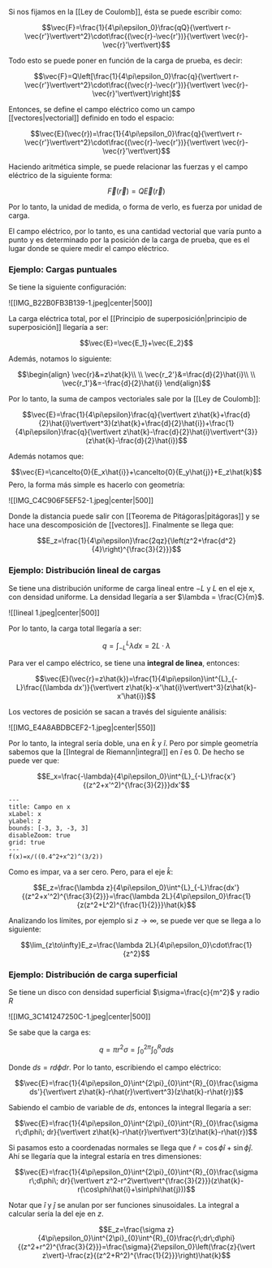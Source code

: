 
Si nos fijamos en la [[Ley de Coulomb]], ésta se puede escribir como: 

$$\vec{F}=\frac{1}{4\pi\epsilon_0}\frac{qQ}{\vert\vert r-\vec{r'}\vert\vert^2}\cdot\frac{(\vec{r}-\vec{r'})}{\vert\vert \vec{r}-\vec{r}'\vert\vert}$$

Todo esto se puede poner en función de la carga de prueba, es decir: 

$$\vec{F}=Q\left[\frac{1}{4\pi\epsilon_0}\frac{q}{\vert\vert r-\vec{r'}\vert\vert^2}\cdot\frac{(\vec{r}-\vec{r'})}{\vert\vert \vec{r}-\vec{r}'\vert\vert}\right]$$

Entonces, se define el campo eléctrico como un campo [[vectores|vectorial]] definido en todo el espacio: 

$$\vec{E}(\vec{r})=\frac{1}{4\pi\epsilon_0}\frac{q}{\vert\vert r-\vec{r'}\vert\vert^2}\cdot\frac{(\vec{r}-\vec{r'})}{\vert\vert \vec{r}-\vec{r}'\vert\vert}$$

Haciendo aritmética simple, se puede relacionar las fuerzas y el campo eléctrico de la siguiente forma: 

$$\vec{F}(\vec{r})=Q\vec{E}(\vec{r})$$

Por lo tanto, la unidad de medida, o forma de verlo, es fuerza por unidad de carga.

El campo eléctrico, por lo tanto, es una cantidad vectorial que varía punto a punto y es determinado por la posición de la carga de prueba, que es el lugar donde se quiere medir el campo eléctrico.

### Ejemplo: Cargas puntuales 

Se tiene la siguiente configuración: 

![[IMG_B22B0FB3B139-1.jpeg|center|500]]

La carga eléctrica total, por el [[Principio de superposición|principio de superposición]] llegaría a ser: 

$$\vec{E}=\vec{E_1}+\vec{E_2}$$

Además, notamos lo siguiente: 

$$\begin{align}
\vec{r}&=z\hat{k}\\  \\
\vec{r_2'}&=\frac{d}{2}\hat{i}\\  \\
\vec{r_1'}&=-\frac{d}{2}\hat{i}
\end{align}$$

Por lo tanto, la suma de campos vectoriales sale por la [[Ley de Coulomb]]: 

$$\vec{E}=\frac{1}{4\pi\epsilon}\frac{q}{\vert\vert z\hat{k}+\frac{d}{2}\hat{i}\vert\vert^3}(z\hat{k}+\frac{d}{2}\hat{i})+\frac{1}{4\pi\epsilon}\frac{q}{\vert\vert z\hat{k}-\frac{d}{2}\hat{i}\vert\vert^{3}}(z\hat{k}-\frac{d}{2}\hat{i})$$

Además notamos que: 

$$\vec{E}=\cancelto{0}{E_x\hat{i}}+\cancelto{0}{E_y\hat{j}}+E_z\hat{k}$$ 
Pero, la forma más simple es hacerlo con geometría: 

![[IMG_C4C906F5EF52-1.jpeg|center|500]]

Donde la distancia puede salir con [[Teorema de Pitágoras|pitágoras]] y se hace una descomposición de [[vectores]]. Finalmente se llega que: 

$$E_z=\frac{1}{4\pi\epsilon}\frac{2qz}{\left(z^2+\frac{d^2}{4}\right)^{\frac{3}{2}}}$$

### Ejemplo: Distribución lineal de cargas 

Se tiene una distribución uniforme de carga lineal entre $-L$ y $L$ en el eje x, con densidad uniforme. La densidad llegaría a ser $\lambda = \frac{C}{m}$. 

![[lineal 1.jpeg|center|500]]

Por lo tanto, la carga total llegaría a ser: 

$$q=\int^{L}_{-L}\lambda dx=2L\cdot\lambda$$

Para ver el campo eléctrico, se tiene una **integral de linea**, entonces: 

$$\vec{E}(\vec{r}=z\hat{k})=\frac{1}{4\pi\epsilon}\int^{L}_{-L}\frac{(\lambda dx')}{\vert\vert z\hat{k}-x'\hat{i}\vert\vert^3}(z\hat{k}-x'\hat{i})$$

Los vectores de posición se sacan a través del siguiente análisis: 
   
![[IMG_E4A8ABDBCEF2-1.jpeg|center|550]]

Por lo tanto, la integral sería doble, una en $\hat{k}$ y $\hat{i}$. Pero por simple geometría sabemos que la [[Integral de Riemann|integral]] en $\hat{i}$ es 0. De hecho se puede ver que: 

$$E_x=\frac{-\lambda}{4\pi\epsilon_0}\int^{L}_{-L}\frac{x'}{(z^2+x'^2)^{\frac{3}{2}}}dx'$$

```functionplot
---
title: Campo en x
xLabel: x
yLabel: z
bounds: [-3, 3, -3, 3]
disableZoom: true
grid: true
---
f(x)=x/((0.4^2+x^2)^(3/2))
```


Como es impar, va a ser cero. Pero, para el eje $\hat{k}$: 

$$E_z=\frac{\lambda z}{4\pi\epsilon_0}\int^{L}_{-L}\frac{dx'}{(z^2+x'^2)^{\frac{3}{2}}}=\frac{\lambda 2L}{4\pi\epsilon_0}\frac{1}{z(z^2+L^2)^{\frac{1}{2}}}\hat{k}$$

Analizando los límites, por ejemplo si $z\to\infty$, se puede ver que se llega a lo siguiente: 

$$\lim_{z\to\infty}E_z=\frac{\lambda 2L}{4\pi\epsilon_0}\cdot\frac{1}{z^2}$$

### Ejemplo: Distribución de carga superficial 

Se tiene un disco con densidad superficial $\sigma=\frac{c}{m^2}$ y radio $R$

![[IMG_3C141247250C-1.jpeg|center|500]]


Se sabe que la carga es: 

$$q=\pi r^2\sigma=\int^{2\pi}_{0}\int^{R}_{0}\sigma ds$$

Donde $ds=rd\phi dr$. Por lo tanto, escribiendo el campo eléctrico: 

$$\vec{E}=\frac{1}{4\pi\epsilon_0}\int^{2\pi}_{0}\int^{R}_{0}\frac{\sigma ds'}{\vert\vert z\hat{k}-r\hat{r}\vert\vert^3}(z\hat{k}-r\hat{r})$$

Sabiendo el cambio de variable de $ds$, entonces la integral llegaría a ser: 


$$\vec{E}=\frac{1}{4\pi\epsilon_0}\int^{2\pi}_{0}\int^{R}_{0}\frac{\sigma r\;d\phi\; dr}{\vert\vert z\hat{k}-r\hat{r}\vert\vert^3}(z\hat{k}-r\hat{r})$$

Si pasamos esto a coordenadas normales se llega que $\hat{r}=\cos\phi\hat{i}+\sin\phi\hat{j}$. Ahí se llegaría que la integral estaría en tres dimensiones:

$$\vec{E}=\frac{1}{4\pi\epsilon_0}\int^{2\pi}_{0}\int^{R}_{0}\frac{\sigma r\;d\phi\; dr}{\vert\vert z^2-r^2\vert\vert^{\frac{3}{2}}}(z\hat{k}-r(\cos\phi\hat{i}+\sin\phi\hat{j}))$$

Notar que $\hat{i}$ y $\hat{j}$ se anulan por ser funciones sinusoidales. La integral a calcular sería la del eje en $z$. 

$$E_z=\frac{\sigma z}{4\pi\epsilon_0}\int^{2\pi}_{0}\int^{R}_{0}\frac{r\;dr\;d\phi}{(z^2+r^2)^{\frac{3}{2}}}=\frac{\sigma}{2\epsilon_0}\left(\frac{z}{\vert z\vert}-\frac{z}{(z^2+R^2)^{\frac{1}{2}}}\right)\hat{k}$$